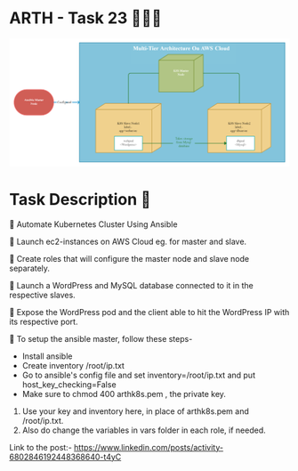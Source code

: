 # ARTH - Task 23 👨🏻‍💻 

![](structure.png)

# Task Description 📄

📌 Automate Kubernetes Cluster Using Ansible

🔅 Launch ec2-instances on AWS Cloud eg. for master and slave.

🔅 Create roles that will configure the master node and slave node separately.

🔅 Launch a WordPress and MySQL database connected to it in the respective slaves. 

🔅 Expose the WordPress pod and the client able to hit the WordPress IP with its respective port.


📌 To setup the ansible master, follow these steps-

- Install ansible
- Create inventory /root/ip.txt
- Go to ansible's config file and set inventory=/root/ip.txt and put host_key_checking=False
- Make sure to chmod 400 arthk8s.pem , the private key.

1) Use your key and inventory here, in place of arthk8s.pem and /root/ip.txt.
2) Also do change the variables in vars folder in each role, if needed.

 Link to the post:- https://www.linkedin.com/posts/activity-6802846192448368640-t4yC
